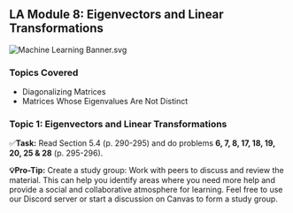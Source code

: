LA Module 8: Eigenvectors and Linear Transformations
----------------------------------------------------

![Machine Learning Banner.svg](https://wustl-catalog.instructure.com/courses/254/files/25267/download)

### Topics Covered

*   Diagonalizing Matrices
*   Matrices Whose Eigenvalues Are Not Distinct

### Topic 1: Eigenvectors and Linear Transformations

✅**Task:** Read Section 5.4 (p. 290-295) and do problems **6, 7, 8, 17, 18, 19, 20, 25 & 28** (p. 295-296).

**💡Pro-Tip:** Create a study group: Work with peers to discuss and review the material. This can help you identify areas where you need more help and provide a social and collaborative atmosphere for learning. Feel free to use our Discord server or start a discussion on Canvas to form a study group.